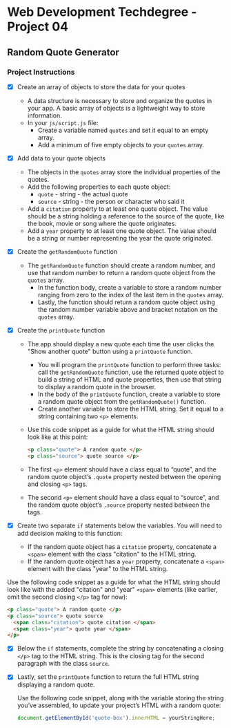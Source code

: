 # Web Development Techdegree - Project 04 #

## Random Quote Generator ##

### Project Instructions ###

* [X] Create an array of objects to store the data for your quotes
  * A data structure is necessary to store and organize the quotes in your app. A basic array of objects is a lightweight way to store information.
  * In your `js/script.js` file:
    * Create a variable named `quotes` and set it equal to an empty array.
    * Add a minimum of five empty objects to your `quotes` array.

* [X] Add data to your quote objects
  * The objects in the `quotes` array store the individual properties of the quotes.
  * Add the following properties to each quote object:
    * `quote` - string - the actual quote
    * `source` - string - the person or character who said it
  * Add a `citation` property to at least one quote object. The value should be a string holding a reference to the source of the quote, like the book, movie or song where the       quote originates.
  * Add a `year` property to at least one quote object. The value should be a string or number representing the year the quote originated.

* [X] Create the `getRandomQuote` function
  * The `getRandomQuote` function should create a random number, and use that random number to return a random quote object from the `quotes` array.
    * In the function body, create a variable to store a random number ranging from zero to the index of the last item in the `quotes` array.
    * Lastly, the function should return a random quote object using the random number variable above and bracket notation on the `quotes` array.

* [X] Create the `printQuote` function
  * The app should display a new quote each time the user clicks the "Show another quote" button using a `printQuote` function.
    * You will program the `printQuote` function to perform three tasks: call the `getRandomQuote` function, use the returned quote object to build a string of HTML and quote         properties, then use that string to display a random quote in the browser.
    * In the body of the `printQuote` function, create a variable to store a random quote object from the `getRandomQuote()` function.
    * Create another variable to store the HTML string. Set it equal to a string containing two `<p>` elements. 
  
  * Use this code snippet as a guide for what the HTML string should look like at this point:
    ```html
    <p class="quote"> A random quote </p>
    <p class="source"> quote source </p>
    ```
  * The first `<p>` element should have a class equal to “quote”, and the random quote object’s `.quote` property nested between the opening and closing `<p>` tags.
  * The second `<p>` element should have a class equal to “source”, and the random quote object’s `.source` property nested between the tags.
  
* [X] Create two separate `if` statements below the variables. You will need to add decision making to this function:
  * If the random quote object has a `citation` property, concatenate a `<span>` element with the class "citation" to the HTML string.
  * If the random quote object has a `year` property, concatenate a `<span>` element with the class "year" to the HTML string.

Use the following code snippet as a guide for what the HTML string should look like with the added "citation" and "year" `<span>` elements (like earlier, omit the second closing `</p>` tag for now):
    
  ```html
  <p class="quote"> A random quote </p>
  <p class="source"> quote source
    <span class="citation"> quote citation </span>
    <span class="year"> quote year </span>
  </p>
  ```

* [X] Below the `if` statements, complete the string by concatenating a closing `</p>` tag to the HTML string. This is the closing tag for the second paragraph with the class `source`.

* [X] Lastly, set the `printQuote` function to return the full HTML string displaying a random quote.

  Use the following code snippet, along with the variable storing the string you’ve assembled, to update your project’s HTML with a random quote:

  ```javascript
  document.getElementById('quote-box').innerHTML = yourStringHere;
  ```
